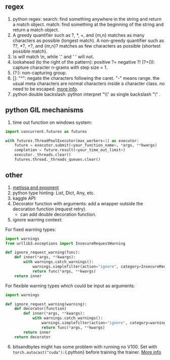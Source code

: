## regex

1. python regex: search: find something anywhere in the string and return a match object. match: find something at the beginning of the string and return a match object.
2. A greedy quantifier such as ?, *, +, and {m,n} matches as many characters as possible (longest match). A non-greedy quantifier such as ??, *?, +?, and {m,n}? matches as few characters as possible (shortest possible match).
3. \s will match \n, while '.' and ' ' will not.
4. lookahead (to the right of the pattern): positive ?= negative ?! (?=(<regex>)): capture character n-grams with step size = 1. 
5. (?:): non-capturing group.
6. []: "^": negate the characters following the caret. "-" means range. the usual meta characters are normal characters inside a character class. no need to be escaped. [more info](https://www.regular-expressions.info/charclass.html).
7. python double backslash: python interpret "\\\\" as single backslash "\\" .

## python GIL mechanisms
1. time out function on windows system:
```python
import concurrent.futures as futures

with futures.ThreadPoolExecutor(max_workers=1) as executor:
    future = executor.submit(<your_function_name>, *args, **kwargs)
    completion = future.result(<your_time_out_limit>)
    executor._threads.clear()
    futures.thread._threads_queues.clear()
```


## other
1. [metissa and exponent](https://www.storyofmathematics.com/glossary/mantissa/)
2. python type hinting: List, Dict, Any, etc.
3. kaggle API:
4. Decorator function with arguments: add a wrapper outside the decoration function (request retry).
   - can add double decoration function.
5. ignore warning context:

For fixed warning types:

```python
import warnings
from urllib3.exceptions import InsecureRequestWarning

def ignore_request_warning(func):
    def inner(*args, **kwargs):
        with warnings.catch_warnings():
            warnings.simplefilter(action="ignore", category=InsecureRequestWarning)
            return func(*args, **kwargs)
    return inner
```
For flexible warning types which could be input as arguments: 

```python
import warnings

def ignore_request_warning(warning):
    def decorator(function)
        def inner(*args, **kwargs):
            with warnings.catch_warnings():
                warnings.simplefilter(action="ignore", category=warning)
                return func(*args, **kwargs)
        return inner
    return decorator
```

6. bitsandbytes might has some problem with running no V100. Set with `torch.autocast("cuda"):`{.python} before training the trainer. [More info](https://github.com/TimDettmers/bitsandbytes/issues/240)

